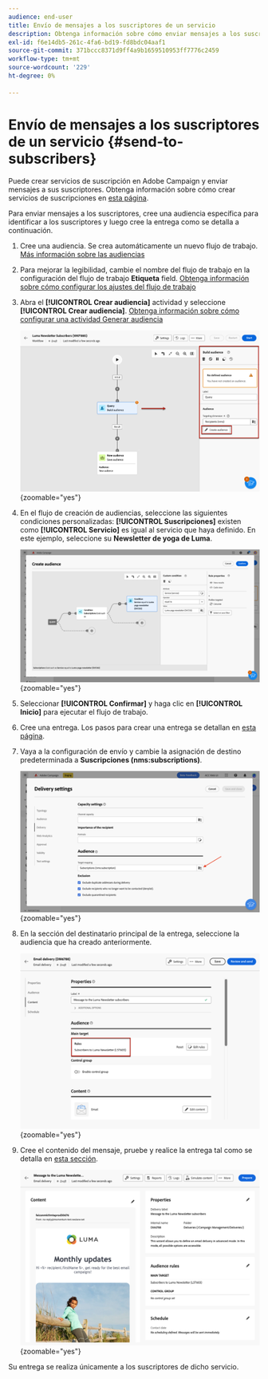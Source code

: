 ```yaml
---
audience: end-user
title: Envío de mensajes a los suscriptores de un servicio
description: Obtenga información sobre cómo enviar mensajes a los suscriptores de un servicio
exl-id: f6e14db5-261c-4fa6-bd19-fd8bdc04aaf1
source-git-commit: 371bccc8371d9ff4a9b1659510953ff7776c2459
workflow-type: tm+mt
source-wordcount: '229'
ht-degree: 0%

---
```


# Envío de mensajes a los suscriptores de un servicio {#send-to-subscribers}

Puede crear servicios de suscripción en Adobe Campaign y enviar mensajes a sus suscriptores. Obtenga información sobre cómo crear servicios de suscripciones en [esta página](../audience//manage-services.md#create-service).

Para enviar mensajes a los suscriptores, cree una audiencia específica para identificar a los suscriptores y luego cree la entrega como se detalla a continuación.

1. Cree una audiencia. Se crea automáticamente un nuevo flujo de trabajo. [Más información sobre las audiencias](../audience/create-audience.md)

1. Para mejorar la legibilidad, cambie el nombre del flujo de trabajo en la configuración del flujo de trabajo **Etiqueta** field. [Obtenga información sobre cómo configurar los ajustes del flujo de trabajo](../workflows/workflow-settings.md)

1. Abra el **[!UICONTROL Crear audiencia]** actividad y seleccione **[!UICONTROL Crear audiencia]**. [Obtenga información sobre cómo configurar una actividad Generar audiencia](../workflows/activities/build-audience.md)

   ![](assets/service-create-audience.png){zoomable="yes"}

1. En el flujo de creación de audiencias, seleccione las siguientes condiciones personalizadas: **[!UICONTROL Suscripciones]** existen como **[!UICONTROL Servicio]** es igual al servicio que haya definido. En este ejemplo, seleccione su **Newsletter de yoga de Luma**.

   ![](assets/service-audience-subscribers.png){zoomable="yes"}

1. Seleccionar **[!UICONTROL Confirmar]** y haga clic en **[!UICONTROL Inicio]** para ejecutar el flujo de trabajo.

1. Cree una entrega. Los pasos para crear una entrega se detallan en [esta página](../msg/gs-messages.md#create-delivery).
1. Vaya a la configuración de envío y cambie la asignación de destino predeterminada a **Suscripciones (nms:subscriptions)**.

   ![](assets/service-delivery-change-mapping.png){zoomable="yes"}

1. En la sección del destinatario principal de la entrega, seleccione la audiencia que ha creado anteriormente.

   ![](assets/service-delivery-targeting-subscribers.png){zoomable="yes"}

1. Cree el contenido del mensaje, pruebe y realice la entrega tal como se detalla en [esta sección](../preview-test/preview-test.md).

   ![](assets/service-delivery-ready.png){zoomable="yes"}

Su entrega se realiza únicamente a los suscriptores de dicho servicio.
